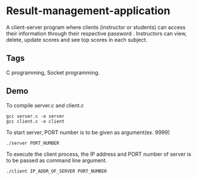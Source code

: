 # Result-management-application
A client-server program where clients (instructor or students) can access their information through their respective password . Instructors can view, delete, update scores and see top scores in each subject.
## Tags
C programming, Socket programming.
## Demo

To compile server.c and client.c
<br/>

```
gcc server.c -o server
gcc client.c -o client
```

To start server, PORT number is to be given as argument(ex. 9999)

```
./server PORT_NUMBER
````

To execute the client process, the IP address and PORT number of server is to be passed as command line argument.
```
./client IP_ADDR_OF_SERVER PORT_NUMBER
```
